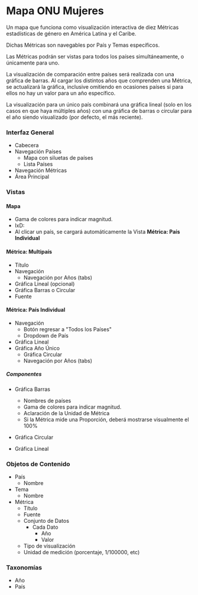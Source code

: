 # Mapa ONU Mujeres

Un mapa que funciona como visualización interactiva de diez Métricas estadísticas de género en América Latina y el Caribe.

Dichas Métricas son navegables por País y Temas específicos.

Las Métricas podrán ser vistas para todos los países simultáneamente, o únicamente para uno.

La visualización de comparación entre países será realizada con una gráfica de barras. Al cargar los distintos años que comprenden una Métrica, se actualizará la gráfica, inclusive omitiendo en ocasiones países si para ellos no hay un valor para un año específico.

La visualización para un único país combinará una gráfica lineal (solo en los casos en que haya múltiples años) con una gráfica de barras o circular para el año siendo visualizado (por defecto, el más reciente).




### Interfaz General

- Cabecera
- Navegación Países
  - Mapa con siluetas de países
  - Lista Países
- Navegación Métricas
- Área Principal

### Vistas


#### Mapa

- Gama de colores para indicar magnitud.
- IxD:
- Al clicar un país, se cargará automáticamente la Vista **Métrica: País Individual**

#### Métrica: Multipaís

- Título
- Navegación
  - Navegación por Años (tabs)
- Gráfica Lineal (opcional)
- Gráfica Barras o Circular
- Fuente

#### Métrica: País Individual

  - Navegación
    - Botón regresar a "Todos los Países"
    - Dropdown de País
  - Gráfica Lineal
  - Gráfica Año Único
    - Gráfica Circular
    - Navegación por Años (tabs)



##### Componentes

- Gráfica Barras
  - Nombres de países
  - Gama de colores para indicar magnitud.
  - Aclaración de la Unidad de Métrica
  - Si la Métrica mide una Proporción, deberá mostrarse visualmente el 100%

- Gráfica Circular

- Gráfica Lineal


### Objetos de Contenido

- País
  - Nombre
- Tema
  - Nombre
- Métrica
  - Título
  - Fuente
  - Conjunto de Datos
    - Cada Dato
      - Año
      - Valor
  - Tipo de visualización
  - Unidad de medición (porcentaje, 1/100000, etc)


### Taxonomías

- Año
- País
